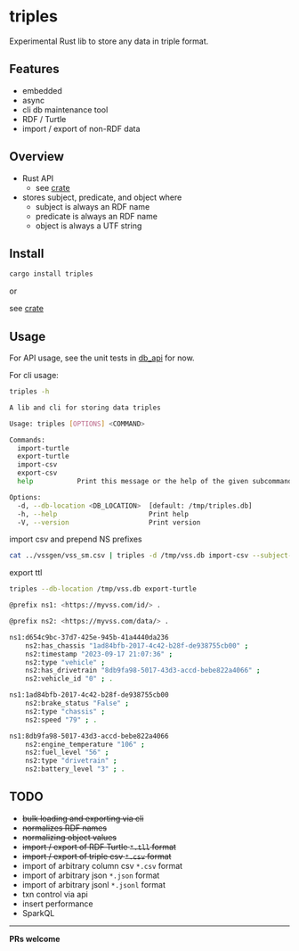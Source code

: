 # triples

Experimental Rust lib to store any data in triple format.

## Features

* embedded
* async
* cli db maintenance tool
* RDF / Turtle
* import / export of non-RDF data

## Overview

* Rust API
  * see [crate](https://crates.io/crates/triples)
* stores subject, predicate, and object where
  * subject is always an RDF name
  * predicate is always an RDF name
  * object is always a UTF string

## Install

```bash
cargo install triples
```
or

see [crate](https://crates.io/crates/triples)

## Usage

For API usage, see the unit tests in [db_api]("./src/db_api.rs") for now.

For cli usage:

```bash
triples -h
```

```bash
A lib and cli for storing data triples

Usage: triples [OPTIONS] <COMMAND>

Commands:
  import-turtle
  export-turtle
  import-csv
  export-csv
  help           Print this message or the help of the given subcommand(s)

Options:
  -d, --db-location <DB_LOCATION>  [default: /tmp/triples.db]
  -h, --help                       Print help
  -V, --version                    Print version
```

import csv and prepend NS prefixes

```bash
cat ../vssgen/vss_sm.csv | triples -d /tmp/vss.db import-csv --subject-default-ns https://myvss.com/id --predicate-default-ns https://myvss.com/data --skip-headers
```

export ttl

```bash
triples --db-location /tmp/vss.db export-turtle
```

```bash
@prefix ns1: <https://myvss.com/id/> .

@prefix ns2: <https://myvss.com/data/> .

ns1:d654c9bc-37d7-425e-945b-41a4440da236
    ns2:has_chassis "1ad84bfb-2017-4c42-b28f-de938755cb00" ;
    ns2:timestamp "2023-09-17 21:07:36" ;
    ns2:type "vehicle" ;
    ns2:has_drivetrain "8db9fa98-5017-43d3-accd-bebe822a4066" ;
    ns2:vehicle_id "0" ; .

ns1:1ad84bfb-2017-4c42-b28f-de938755cb00
    ns2:brake_status "False" ;
    ns2:type "chassis" ;
    ns2:speed "79" ; .

ns1:8db9fa98-5017-43d3-accd-bebe822a4066
    ns2:engine_temperature "106" ;
    ns2:fuel_level "56" ;
    ns2:type "drivetrain" ;
    ns2:battery_level "3" ; .
```

## TODO

* ~~bulk loading and exporting via cli~~
* ~~normalizes RDF names~~
* ~~normalizing object values~~
* ~~import / export of RDF Turtle `*.tll` format~~
* ~~import / export of triple csv `*.csv` format~~
* import of arbitrary column csv `*.csv` format
* import of arbitrary json `*.json` format
* import of arbitrary jsonl `*.jsonl` format
* txn control via api
* insert performance
* SparkQL

----------
__PRs welcome__
